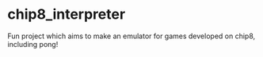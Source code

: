 # chip8_interpreter
Fun project which aims to make an emulator for games developed on chip8, including pong!
